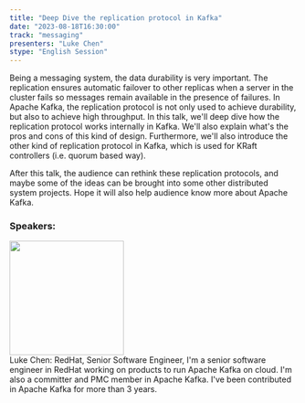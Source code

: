 ```yaml
---
title: "Deep Dive the replication protocol in Kafka"
date: "2023-08-18T16:30:00" 
track: "messaging"
presenters: "Luke Chen"
stype: "English Session"
---
```

Being a messaging system, the data durability is very important. The replication ensures automatic failover to other replicas when a server in the cluster fails so messages remain available in the presence of failures. In Apache Kafka, the replication protocol is not only used to achieve durability, but also to achieve high throughput. In this talk, we'll deep dive how the replication protocol works internally in Kafka. We'll also explain what's the pros and cons of this kind of design. Furthermore, we'll also introduce the other kind of replication protocol in Kafka, which is used for KRaft controllers (i.e. quorum based way). 

After this talk, the audience can rethink these replication protocols, and maybe some of the ideas can be brought into some other distributed system projects. Hope it will also help audience know more about Apache Kafka.
 ### Speakers: 
 <img src="https://img.bagevent.com/resource/20230602/1539258830.jpg" width="200" /><br>Luke Chen: RedHat, Senior Software Engineer, I'm a senior software engineer in RedHat working on products to run Apache Kafka on cloud. I'm also a committer and PMC member in Apache Kafka. I've been contributed in Apache Kafka for more than 3 years. 
 <br><br>